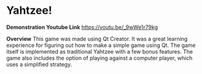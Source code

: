 # Yahtzee!

**Demonstration Youtube Link**
https://youtu.be/_9wWe1r79kg

**Overview**
This game was made using Qt Creator. It was a great learning experience for figuring out how to make a simple game using Qt. The game itself is implemented as traditional Yahtzee with a few bonus features. The game also includes the option of playing against a computer player, which uses a simplified strategy.
